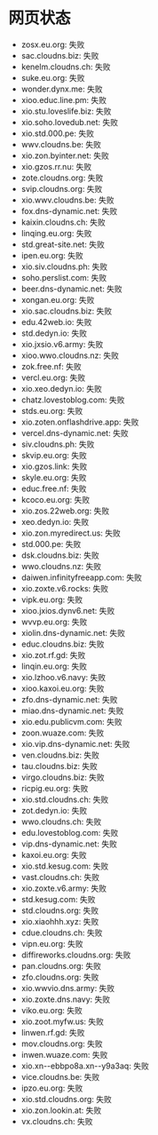 # 网页状态
- zosx.eu.org: 失败
- sac.cloudns.biz: 失败
- kenelm.cloudns.ch: 失败
- suke.eu.org: 失败
- wonder.dynx.me: 失败
- xioo.educ.line.pm: 失败
- xio.stu.loveslife.biz: 失败
- xio.soho.lovedub.net: 失败
- xio.std.000.pe: 失败
- wwv.cloudns.be: 失败
- xio.zon.byinter.net: 失败
- xio.gzos.rr.nu: 失败
- zote.cloudns.org: 失败
- svip.cloudns.org: 失败
- xio.wwv.cloudns.be: 失败
- fox.dns-dynamic.net: 失败
- kaixin.cloudns.ch: 失败
- linqing.eu.org: 失败
- std.great-site.net: 失败
- ipen.eu.org: 失败
- xio.siv.cloudns.ph: 失败
- soho.perslist.com: 失败
- beer.dns-dynamic.net: 失败
- xongan.eu.org: 失败
- xio.sac.cloudns.biz: 失败
- edu.42web.io: 失败
- std.dedyn.io: 失败
- xio.jxsio.v6.army: 失败
- xioo.wwo.cloudns.nz: 失败
- zok.free.nf: 失败
- vercl.eu.org: 失败
- xio.xeo.dedyn.io: 失败
- chatz.lovestoblog.com: 失败
- stds.eu.org: 失败
- xio.zoten.onflashdrive.app: 失败
- vercel.dns-dynamic.net: 失败
- siv.cloudns.ph: 失败
- skvip.eu.org: 失败
- xio.gzos.link: 失败
- skyle.eu.org: 失败
- educ.free.nf: 失败
- kcoco.eu.org: 失败
- xio.zos.22web.org: 失败
- xeo.dedyn.io: 失败
- xio.zon.myredirect.us: 失败
- std.000.pe: 失败
- dsk.cloudns.biz: 失败
- wwo.cloudns.nz: 失败
- daiwen.infinityfreeapp.com: 失败
- xio.zoxte.v6.rocks: 失败
- vipk.eu.org: 失败
- xioo.jxios.dynv6.net: 失败
- wvvp.eu.org: 失败
- xiolin.dns-dynamic.net: 失败
- educ.cloudns.biz: 失败
- xio.zot.rf.gd: 失败
- linqin.eu.org: 失败
- xio.lzhoo.v6.navy: 失败
- xioo.kaxoi.eu.org: 失败
- zfo.dns-dynamic.net: 失败
- miao.dns-dynamic.net: 失败
- xio.edu.publicvm.com: 失败
- zoon.wuaze.com: 失败
- xio.vip.dns-dynamic.net: 失败
- ven.cloudns.biz: 失败
- tau.cloudns.biz: 失败
- virgo.cloudns.biz: 失败
- ricpig.eu.org: 失败
- xio.std.cloudns.ch: 失败
- zot.dedyn.io: 失败
- wwo.cloudns.ch: 失败
- edu.lovestoblog.com: 失败
- vip.dns-dynamic.net: 失败
- kaxoi.eu.org: 失败
- xio.std.kesug.com: 失败
- vast.cloudns.ch: 失败
- xio.zoxte.v6.army: 失败
- std.kesug.com: 失败
- std.cloudns.org: 失败
- xio.xiaohhh.xyz: 失败
- cdue.cloudns.ch: 失败
- vipn.eu.org: 失败
- diffireworks.cloudns.org: 失败
- pan.cloudns.org: 失败
- zfo.cloudns.org: 失败
- xio.wwvio.dns.army: 失败
- xio.zoxte.dns.navy: 失败
- viko.eu.org: 失败
- xio.zoot.myfw.us: 失败
- linwen.rf.gd: 失败
- mov.cloudns.org: 失败
- inwen.wuaze.com: 失败
- xio.xn--ebbpo8a.xn--y9a3aq: 失败
- vice.cloudns.be: 失败
- ipzo.eu.org: 失败
- xio.std.cloudns.org: 失败
- xio.zon.lookin.at: 失败
- vx.cloudns.ch: 失败
